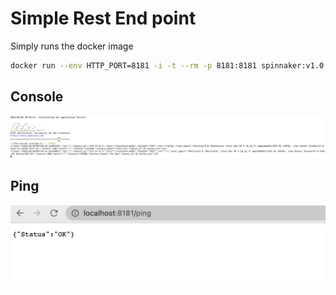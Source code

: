 # Simple Rest End point

 Simply runs the docker image

 ```bash
 docker run --env HTTP_PORT=8181 -i -t --rm -p 8181:8181 spinnaker:v1.0
 ```

## Console

 ![](./images/console.png)

 ## Ping

 ![](./images/ping.png)